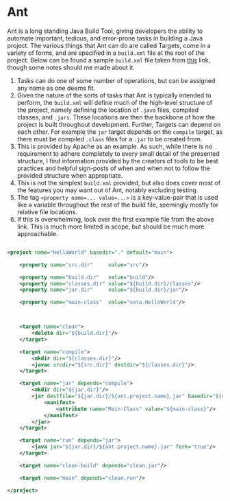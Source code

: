# Ant

Ant is a long standing Java Build Tool, giving developers the ability to automate important, tedious, and error-prone tasks in building a Java project.
The various things that Ant can do are called Targets, come in a variety of forms, and are specified in a `build.xml` file at the root of the project.
Below can be found a sample `build.xml` file taken from [this](https://ant.apache.org/manual/tutorial-HelloWorldWithAnt.html) link, though some notes should me made about it.

1. Tasks can do one of some number of operations, but can be assigned any name as one deems fit.
2. Given the nature of the sorts of tasks that Ant is typically intended to perform, the `build.xml` will define much of the high-level structure of the project, namely defining the location of `.java` files, compiled classes, and `.jars`. These locations are then the backbone of how the project is built throughout development. Further, Targets can depend on each other. For example the `jar` target depends on the `compile` target, as there must be compiled `.class` files for a `.jar` to be created from.
3. This is provided by Apache as an example. As such, while there is no requirement to adhere completely to every small detail of the presented structure, I find information provided by the creators of tools to be best practices and helpful sign-posts of when and when not to follow the provided structure when appropriate.
4. This is not the simplest `build.xml` provided, but also does cover most of the features you may want out of Ant, notably excluding testing.
5. The tag `<property name=... value=...>` is a key-value-pair that is used like a variable throughout the rest of the build file, seemingly mostly for relative file locations.
6. If this is overwhelming, look over the first example file from the above link. This is much more limited in scope, but should be much more approachable.

```xml

<project name="HelloWorld" basedir="." default="main">

    <property name="src.dir"     value="src"/>

    <property name="build.dir"   value="build"/>
    <property name="classes.dir" value="${build.dir}/classes"/>
    <property name="jar.dir"     value="${build.dir}/jar"/>

    <property name="main-class"  value="oata.HelloWorld"/>



    <target name="clean">
        <delete dir="${build.dir}"/>
    </target>

    <target name="compile">
        <mkdir dir="${classes.dir}"/>
        <javac srcdir="${src.dir}" destdir="${classes.dir}"/>
    </target>

    <target name="jar" depends="compile">
        <mkdir dir="${jar.dir}"/>
        <jar destfile="${jar.dir}/${ant.project.name}.jar" basedir="${classes.dir}">
            <manifest>
                <attribute name="Main-Class" value="${main-class}"/>
            </manifest>
        </jar>
    </target>

    <target name="run" depends="jar">
        <java jar="${jar.dir}/${ant.project.name}.jar" fork="true"/>
    </target>

    <target name="clean-build" depends="clean,jar"/>

    <target name="main" depends="clean,run"/>

</project>

```
